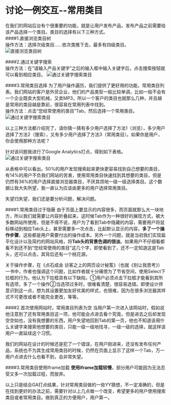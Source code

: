 讨论一例交互--常用类目
===

在我们的网站后台有个很重要的功能，就是让用户发布产品，发布产品之前需要给该产品选择一个类目。类目的选择有以下三种方式。  
####1.直接浏览类目树  
操作方法：选择次级类目……依次类推下去，最多有四级类目。  
![直接浏览类目树](../images/categoty-browse.jpg)

####2.通过关键字搜索  
操作方法：在“请输入产品关键字”之后的输入框中输入关键字后，点击搜索按钮就可以看到相应类目。
![通过关键字搜索类目](../images/categoty-search.jpg)

####3.常用类目选择
为了用户操作遍历，我们提供了更好用的功能，常用类目列表。我们网站的客户是外贸企业，他们的产品类型一般比较单调，比如一般不会有一个企业既卖大型机械，又卖MP3，所以一个客户的类目也就那么几种，并且越是常用的类目越是靠前，很容易在常用列表中找到。  
操作方法：点击“您经常使用的类目”Tab，然后选择一个常用类目。  
![通过关键字搜索类目](../images/categoty-search.jpg)

以上三种方法都介绍完了，请你猜一猜有多少用户选择了方法1（浏览），多少用户选择了方法2（搜索），又有多少用户选择了方法3（常用类目）。如果你是用户，你会使用那种方法呢？  
  
针对该问题我进行了Google Analytics打点，得到如下表格。
![通过关键字搜索类目](../images/categoty-ga.jpg)

从表格中可以看出。50%的用户发现搜索起来更快更容易找到自己想要的类目，有14%的用户不负我们网站的苦衷，使用常用类目快速找到其想要的类目，但是仍然有36%的用户选择直接浏览器类目，不厌其烦地一级一级选择类目。这个数据让我大失所望，我一直认为应该由更多的用户选择常用类目。  

失望归失望，我们还是要分析问题，解决问题。  

####1.常用类目过于隐蔽
由于页面上要显示的内容很多，而页面就那么大一块地方，所以我们就需要让内容折叠起来，这时候Tab作为一种很好的展现方式，被大多数网站所使用，但是不得不说，用户为了看到Tab中隐藏的内容，需要用户将鼠标移动到相应Tab头上，甚至需要多一次点击，比起默认显示的内容，**多了一个操作步骤**，这些都是用户需要付出的操作成本。另外一个问题，就是当初我们实现扁平化设计以及简约的网站风格，将**Tab头的背景色调的很淡**。如果用户不仔细看都看不到还不到“您经常使用的类目”这几个字，即使看到了，还不一定知道这是Tab头，还可以点击，其背后还有一个桃花源。  

关于操作步骤，在《点石成金 访客之上的网页设计秘笈》（也就《别让我思考》）一书中，作者也强调这个问题，比如作者就十分痛恨为了节省空间，使用Select下拉框的行为。他认为下拉框具有以下缺陷，①用户必须点击下拉框才能看到其所有选项，多了一个操作②当选项过多时，很难看清楚，很容易选错。即使设计师意识到这一点，想为其设置更加友好优美的样式，也很难，因为在很多浏览器其样式不可更改或者不能完全更改，等等。

####2.首次使用网站时，常用类目列表为空
当用户第一次进入该网站时，假如说他注意到了还有常用类目这一项，他可能会点进去看个究竟，但是进去之后却发现空空如也，没有我想要的东西，用户失望地回到Tab的第一页，他也不知道该用什么关键字来搜索他想要的类目，只能一级一级地找寻，一级一级的选择，就这样该用户一直延续这个习惯。  

我们的网站在设计的时候还是犯了一个错误，在用户刚进来，还没有发布任何产品，系统也不为其生成常用类目的时候，仍然在页面上显示了这样一个Tab，万一用户点进去什么也看不到，会非常失望。  

####3.常用类目使用Iframe加载
**使用iframe加载较慢**，部分用户可能因为无法忍受又多一次加载过程，而放弃。

以上只是结合GA打点结果，针对常用类目做的一些YY猜想，不一定准确的，但是在找到更好的办法之前，需要针对以上几点做一个改变，希望更多的用户使用搜索类目或者常用类目。做到真正的方便用户，用户第一。  